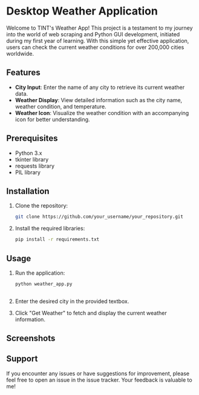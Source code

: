 # Desktop Weather Application

Welcome to TINT's Weather App! This project is a testament to my journey into the world of web scraping and Python GUI development, initiated during my first year of learning. With this simple yet effective application, users can check the current weather conditions for over 200,000 cities worldwide.

## Features
- **City Input**: Enter the name of any city to retrieve its current weather data.
- **Weather Display**: View detailed information such as the city name, weather condition, and temperature.
- **Weather Icon**: Visualize the weather condition with an accompanying icon for better understanding.

## Prerequisites
- Python 3.x
- tkinter library
- requests library
- PIL library

## Installation
1. Clone the repository:
   ```bash
   git clone https://github.com/your_username/your_repository.git

2.  Install the required libraries:
    ```bash
    pip install -r requirements.txt

## Usage
1.  Run the application:

    ```bash
    python weather_app.py
   
2.  Enter the desired city in the provided textbox.

3.  Click "Get Weather" to fetch and display the current weather information.

## Screenshots

## Support
If you encounter any issues or have suggestions for improvement, please feel free to open an issue in the issue tracker. Your feedback is valuable to me!

